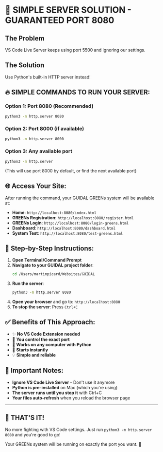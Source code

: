# 🚀 SIMPLE SERVER SOLUTION - GUARANTEED PORT 8080

## The Problem
VS Code Live Server keeps using port 5500 and ignoring our settings.

## The Solution
Use Python's built-in HTTP server instead!

## 🔥 SIMPLE COMMANDS TO RUN YOUR SERVER:

### **Option 1: Port 8080 (Recommended)**
```bash
python3 -m http.server 8080
```

### **Option 2: Port 8000 (if available)**  
```bash
python3 -m http.server 8000
```

### **Option 3: Any available port**
```bash
python3 -m http.server
```
(This will use port 8000 by default, or find the next available port)

## 🌐 Access Your Site:

After running the command, your GUIDAL GREENs system will be available at:

- **Home**: `http://localhost:8080/index.html`
- **GREENs Registration**: `http://localhost:8080/register.html`  
- **GREENs Login**: `http://localhost:8080/login-greens.html`
- **Dashboard**: `http://localhost:8080/dashboard.html`
- **System Test**: `http://localhost:8080/test-greens.html`

## 📝 Step-by-Step Instructions:

1. **Open Terminal/Command Prompt**
2. **Navigate to your GUIDAL project folder**:
   ```bash
   cd /Users/martinpicard/Websites/GUIDAL
   ```
3. **Run the server**:
   ```bash
   python3 -m http.server 8080
   ```
4. **Open your browser** and go to: `http://localhost:8080`
5. **To stop the server**: Press `Ctrl+C`

## ✅ Benefits of This Approach:

- ✨ **No VS Code Extension needed**
- 🎯 **You control the exact port**  
- 🔧 **Works on any computer with Python**
- 🚀 **Starts instantly**
- 💡 **Simple and reliable**

## 🛑 Important Notes:

- **Ignore VS Code Live Server** - Don't use it anymore
- **Python is pre-installed** on Mac (which you're using)
- **The server runs until you stop it** with Ctrl+C
- **Your files auto-refresh** when you reload the browser page

---

## 🎉 THAT'S IT! 

No more fighting with VS Code settings. Just run `python3 -m http.server 8080` and you're good to go! 

Your GREENs system will be running on exactly the port you want. 🌱